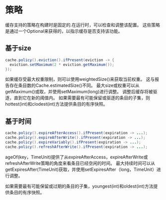 # 策略

缓存支持的策略在构建时是固定的.在运行时，可以检查和调整该配置。 这些策略是通过一个Optional来获得的，以指示缓存是否支持该功能。

## 基于size

```java
cache.policy().eviction().ifPresent(eviction -> {
  eviction.setMaximum(2 * eviction.getMaximum());
});
```

如果缓存受最大权重限制，则可以使用weightedSize()来获取当前权重。 这与报告存在条目数的Cache.estimatedSize()不同。
最大size或权重可以从getMaximum()或取，并使用setMaximum(long)进行调整。 调整后缓存将被驱逐，直到它在新的阈值内。
如果需要最有可能保留或驱逐的条目的子集，则hottest(int)和clodest(int)方法提供条目的有序快照。

## 基于时间

```java
cache.policy().expireAfterAccess().ifPresent(expiration -> ...);
cache.policy().expireAfterWrite().ifPresent(expiration -> ...);
cache.policy().expireVariably().ifPresent(expiration -> ...);
cache.policy().refreshAfterWrite().ifPresent(expiration -> ...);
```

ageOf(key，TimeUnit)提供了从expireAfterAccess，expireAfterWrite或refreshAfterWrite策略的角度来看条目已经空闲的时间。 最大持续时间可以从getExpiresAfter(TimeUnit)获取，并使用setExpiresAfter（long，TimeUnit）进行调整。

如果需要最有可能保留或过期的条目的子集，youngest(int)和oldest(int)方法提供条目的有序快照。